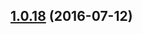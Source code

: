 <a name="1.0.18"></a>
## [1.0.18](https://github.com/atlassian/https://github.com/atlassian/lerna-semantic-release.git/compare/1.0.18-semver-tag-for-lerna-semantic-release-analyze-commits...v1.0.18) (2016-07-12)



